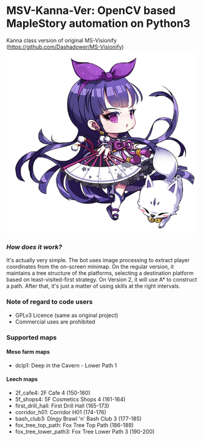 # MSV-Kanna-Ver: OpenCV based MapleStory automation on Python3
Kanna class version of original MS-Visionify (https://github.com/Dashadower/MS-Visionify) 
![kanna](MapleStory-Kanna.png)

### *How does it work?*
 It's actually very simple. The bot uses image processing to extract player coordinates from the on-screen minimap. On
 the regular version, it maintains a tree structure of the platforms, selecting a destination platform based on least-visited-first
 strategy. On Version 2, it will use A* to construct a path. After that, it's just a matter of using skills at the right intervals.


### Note of regard to code users
* GPLv3 Licence (same as original project)
* Commercial uses are prohibited



### Supported maps
#### Meso farm maps
* dclp1: Deep in the Cavern - Lower Path 1
#### Leech maps
* 2f_cafe4: 2F Cafe 4 (150-160)
* 5f_shops4: 5F Cosmetics Shops 4 (161-164)
* first_drill_hall: First Drill Hall  (165-173)
* corridor_h01: Corridor H01  (174-176)
* bash_club3: Dingy Brawl 'n' Bash Club 3  (177-185)
* fox_tree_top_path: Fox Tree Top Path  (186-189)
* fox_tree_lower_path3: Fox Tree Lower Path 3 (190-200)
